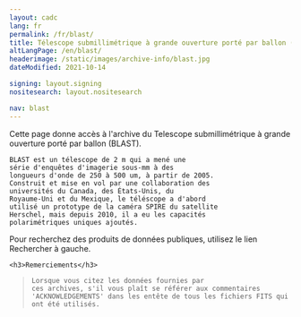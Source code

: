 ```yaml
---
layout: cadc
lang: fr
permalink: /fr/blast/
title: Télescope submillimétrique à grande ouverture porté par ballon (BLAST)
altLangPage: /en/blast/
headerimage: /static/images/archive-info/blast.jpg
dateModified: 2021-10-14

signing: layout.signing
nositesearch: layout.nositesearch

nav: blast
---
```


<p>
    Cette page donne accès à l'archive du Telescope submillimétrique à grande ouverture porté par ballon (BLAST).
  
</p>

<p>
  
    BLAST est un télescope de 2 m qui a mené une
    série d'enquêtes d'imagerie sous-mm à des
    longueurs d'onde de 250 à 500 um, à partir de 2005.
    Construit et mise en vol par une collaboration des
    universités du Canada, des États-Unis, du
    Royaume-Uni et du Mexique, le téléscope a d'abord
    utilisé un prototype de la caméra SPIRE du satellite
    Herschel, mais depuis 2010, il a eu les capacités
    polarimétriques uniques ajoutés.

</p>

<p>
    Pour recherchez des produits de données publiques, utilisez le lien Rechercher à gauche.    
  
</p>

<div class="about_text">

    <h3>Remerciements</h3> 


<blockquote>
  
    Lorsque vous citez les données fournies par
    ces archives, s'il vous plaît se référer aux commentaires
    'ACKNOWLEDGEMENTS' dans les entête de tous les fichiers FITS qui
    ont été utilisés.
  
</blockquote>
</div>